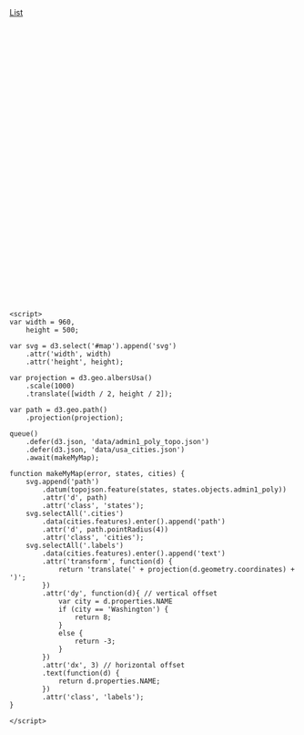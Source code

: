 <!DOCTYPE html>
<html lang="en">
<head>
	<meta charset="utf-8" />
	<title>d3: Point Data</title>
	<script src="http://d3js.org/d3.v3.min.js" charset="utf-8"></script>
	<script src="http://d3js.org/topojson.v1.min.js"></script>
	<script src="http://d3js.org/queue.v1.min.js"></script>
	<style>
	#map {
		display:block;
		width:900px;
		height:500px;
	}
	.states {
		fill: #e5e5e5;
		stroke: #fff;
		stroke-width:1px;
	}
	.cities {
		fill: red;
		opacity:0.7;
	}
	.labels {
		fill: #444;
		font-family:arial;
		font-size:0.7em;
	}
	</style>
	<!--[if IE]>
		<script src="http://html5shiv.googlecode.com/svn/trunk/html5.js"></script>
	<![endif]-->
</head>


<body>
	<a href="index.html">List</a>
	<div id="map"></div>
	
	<script>
	var width = 960,
		height = 500;
	 
	var svg = d3.select('#map').append('svg')
	    .attr('width', width)
	    .attr('height', height);
	 
	var projection = d3.geo.albersUsa()
		.scale(1000)
		.translate([width / 2, height / 2]);
	 
	var path = d3.geo.path()
		.projection(projection);
		
	queue()
		.defer(d3.json, 'data/admin1_poly_topo.json')
		.defer(d3.json, 'data/usa_cities.json')
		.await(makeMyMap);

	function makeMyMap(error, states, cities) {
		svg.append('path')
			.datum(topojson.feature(states, states.objects.admin1_poly))
			.attr('d', path)
			.attr('class', 'states');
		svg.selectAll('.cities')
			.data(cities.features).enter().append('path')
			.attr('d', path.pointRadius(4))
			.attr('class', 'cities');
		svg.selectAll('.labels')
			.data(cities.features).enter().append('text')
			.attr('transform', function(d) {
				return 'translate(' + projection(d.geometry.coordinates) + ')';
			})
			.attr('dy', function(d){ // vertical offset
				var city = d.properties.NAME
				if (city == 'Washington') {
					return 8;
				}
				else {
					return -3;
				}
			}) 
			.attr('dx', 3) // horizontal offset
			.text(function(d) {
				return d.properties.NAME;
			})
			.attr('class', 'labels');
	}

	</script>
</body>
</html>